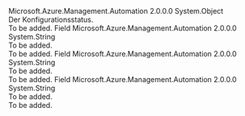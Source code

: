 <Type Name="DscConfigurationState" FullName="Microsoft.Azure.Management.Automation.Models.DscConfigurationState">
  <TypeSignature Language="C#" Value="public static class DscConfigurationState" />
  <TypeSignature Language="ILAsm" Value=".class public auto ansi abstract sealed beforefieldinit DscConfigurationState extends System.Object" />
  <TypeSignature Language="DocId" Value="T:Microsoft.Azure.Management.Automation.Models.DscConfigurationState" />
  <TypeSignature Language="VB.NET" Value="Public Class DscConfigurationState" />
  <TypeSignature Language="F#" Value="type DscConfigurationState = class" />
  <AssemblyInfo>
    <AssemblyName>Microsoft.Azure.Management.Automation</AssemblyName>
    <AssemblyVersion>2.0.0.0</AssemblyVersion>
  </AssemblyInfo>
  <Base>
    <BaseTypeName>System.Object</BaseTypeName>
  </Base>
  <Interfaces />
  <Docs>
    <summary>
            Der Konfigurationsstatus.
            </summary>
    <remarks>To be added.</remarks>
  </Docs>
  <Members>
    <Member MemberName="Edit">
      <MemberSignature Language="C#" Value="public const string Edit;" />
      <MemberSignature Language="ILAsm" Value=".field public static literal string Edit" />
      <MemberSignature Language="DocId" Value="F:Microsoft.Azure.Management.Automation.Models.DscConfigurationState.Edit" />
      <MemberSignature Language="VB.NET" Value="Public Const Edit As String " />
      <MemberSignature Language="F#" Value="val mutable Edit : string" Usage="Microsoft.Azure.Management.Automation.Models.DscConfigurationState.Edit" />
      <MemberType>Field</MemberType>
      <AssemblyInfo>
        <AssemblyName>Microsoft.Azure.Management.Automation</AssemblyName>
        <AssemblyVersion>2.0.0.0</AssemblyVersion>
      </AssemblyInfo>
      <ReturnValue>
        <ReturnType>System.String</ReturnType>
      </ReturnValue>
      <Docs>
        <summary>To be added.</summary>
        <remarks>To be added.</remarks>
      </Docs>
    </Member>
    <Member MemberName="New">
      <MemberSignature Language="C#" Value="public const string New;" />
      <MemberSignature Language="ILAsm" Value=".field public static literal string New" />
      <MemberSignature Language="DocId" Value="F:Microsoft.Azure.Management.Automation.Models.DscConfigurationState.New" />
      <MemberSignature Language="VB.NET" Value="Public Const New As String " />
      <MemberSignature Language="F#" Value="val mutable New : string" Usage="Microsoft.Azure.Management.Automation.Models.DscConfigurationState.New" />
      <MemberType>Field</MemberType>
      <AssemblyInfo>
        <AssemblyName>Microsoft.Azure.Management.Automation</AssemblyName>
        <AssemblyVersion>2.0.0.0</AssemblyVersion>
      </AssemblyInfo>
      <ReturnValue>
        <ReturnType>System.String</ReturnType>
      </ReturnValue>
      <Docs>
        <summary>To be added.</summary>
        <remarks>To be added.</remarks>
      </Docs>
    </Member>
    <Member MemberName="Published">
      <MemberSignature Language="C#" Value="public const string Published;" />
      <MemberSignature Language="ILAsm" Value=".field public static literal string Published" />
      <MemberSignature Language="DocId" Value="F:Microsoft.Azure.Management.Automation.Models.DscConfigurationState.Published" />
      <MemberSignature Language="VB.NET" Value="Public Const Published As String " />
      <MemberSignature Language="F#" Value="val mutable Published : string" Usage="Microsoft.Azure.Management.Automation.Models.DscConfigurationState.Published" />
      <MemberType>Field</MemberType>
      <AssemblyInfo>
        <AssemblyName>Microsoft.Azure.Management.Automation</AssemblyName>
        <AssemblyVersion>2.0.0.0</AssemblyVersion>
      </AssemblyInfo>
      <ReturnValue>
        <ReturnType>System.String</ReturnType>
      </ReturnValue>
      <Docs>
        <summary>To be added.</summary>
        <remarks>To be added.</remarks>
      </Docs>
    </Member>
  </Members>
</Type>